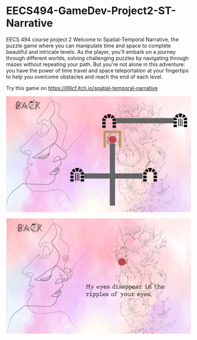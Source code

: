 # EECS494-GameDev-Project2-ST-Narrative
EECS 494 course project 2
Welcome to Spatial-Temporal Narrative, the puzzle game where you can manipulate time and space to complete beautiful and intricate levels. As the player, you'll embark on a journey through different worlds, solving challenging puzzles by navigating through mazes without repeating your path. But you're not alone in this adventure: you have the power of time travel and space teleportation at your fingertips to help you overcome obstacles and reach the end of each level.

Try this game on https://lllllcf.itch.io/spatial-temporal-narrative





![g1](src/g1.png)



![g2](src/g2.png)
